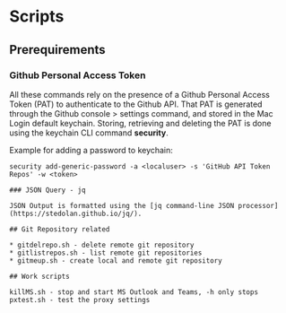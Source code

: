 # Scripts

## Prerequirements

### Github Personal Access Token

All these commands rely on the presence of a Github Personal Access Token (PAT) to authenticate to the Github API. That PAT is generated through the Github console > settings command, and stored in the Mac Login default keychain. Storing, retrieving and deleting the PAT is done using the keychain CLI command **security**.

Example for adding a password to keychain:
```
security add-generic-password -a <localuser> -s 'GitHub API Token Repos' -w <token>

### JSON Query - jq

JSON Output is formatted using the [jq command-line JSON processor](https://stedolan.github.io/jq/).

## Git Repository related

* gitdelrepo.sh - delete remote git repository
* gitlistrepos.sh - list remote git repositories
* gitmeup.sh - create local and remote git repository

## Work scripts

killMS.sh - stop and start MS Outlook and Teams, -h only stops
pxtest.sh - test the proxy settings

